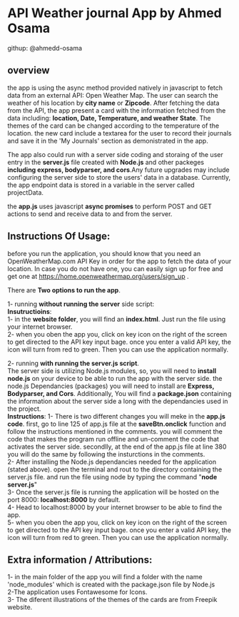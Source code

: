 # API Weather journal App by Ahmed Osama
githup: @ahmedd-osama   

## overview
the app is using the async method provided natively in javascript to fetch data from an external API: Open Weather Map. The user can search the weather of his location by __city name__ or __Zipcode__. After fetching the data from the API, the app present a card with the information fetched from the data including: __location, Date, Temperature, and weather State__. The themes of the card can be changed according to the temperature of the location. the new card include a textarea for the user to record their journals and save it in the 'My Journals' section as demonistrated in the app.   

The app also could run with a server side coding and storaing of the user entry in the __server.js__ file created with __Node.js__ and other packeges __including express, bodyparser, and cors__.Any future upgrades may include configuring the server side to store the users' data in a database. Currently, the app endpoint data is stored in a variable in the server called projectData.   

the __app.js__ uses javascript __async promises__ to perform POST and GET actions to send and receive data to and from the server.    

## Instructions Of Usage:   

before you run the application, you should know that you need an OpenWeatherMap.com API Key in order for the app to fetch the data of your location. In case you do not have one, you can easily sign up for free and get one at https://home.openweathermap.org/users/sign_up .   

There are __Two options to run the app__.   

1- running __without running the server__ side script:   
__Insutructioins__:   
    1- in the __website folder__, you will find an __index.html__. Just run the file using your internet browser.   
    2- when you oben the app you, click on key icon on the right of the screen to get directed to the API key input bage. once you enter a valid API key, the icon will turn from red to green. Then you can use the application normally.   


2- running __with running the server.js script__.   
    The server side is utilizing Node.js modules, so, you will need to __install node.js__ on your device to be able to run the app with the server side. the node.js Dependancies (packages) you will need to install are __Express, Bodyparser, and Cors__. Additionally, You will find a __package.json__ containing the information about the server side a long with the dependancies used in the project.   
__Instructions__:
    1- There is two different changes you will meke in the __app.js code__. first, go to line 125 of app.js file at the __saveBtn.onclick__ function and follow the instructions mentioned in the comments. you will comment the code that makes the program run offline and un-comment the code that activates the server side. secondlly, at the end of the app.js file at line 380 you will do the same by following the insturctions in the comments.  
    2- After installing the Node.js dependancies needed for the application (stated above). open the terminal and rout to the directory containing the server.js file. and run the file using node by typing the command "__node server.js__"   
    3- Once the server.js file is running the application will be hosted on the port 8000:  __localhost:8000__ by default.   
    4- Head to localhost:8000 by your internet browser to be able to find the app.   
    5- when you oben the app you, click on key icon on the right of the screen to get directed to the API key input bage. once you enter a valid API key, the icon will turn from red to green. Then you can use the application normally.   


## Extra information / Attributions:
1- in the main folder of the app you will find a folder with the name 'node_modules' which is created with the package.json file by Node.js   
2-The application uses Fontawesome for Icons.   
3- The diferent illustrations of the themes of the cards are from Freepik website.   